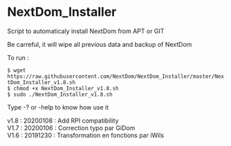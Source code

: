 # NextDom_Installer
Script to automaticaly install NextDom from APT or GIT

Be carreful, it will wipe all previous data and backup of NextDom

To run : 

 `$ wget https://raw.githubusercontent.com/NextDom/NextDom_Installer/master/NextDom_Installer_v1.8.sh`  
 `$ chmod +x NextDom_Installer_v1.8.sh`  
 `$ sudo ./NextDom_Installer_v1.8.sh`  

Type -? or -help to know how use it


v1.8 : 20200108 : Add RPI compatibility  
V1.7 : 20200106 : Correction typo par GiDom  
V1.6 : 20191230 : Transformation en fonctions par iWils  
